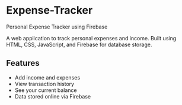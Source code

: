# Expense-Tracker
Personal Expense Tracker using Firebase


A  web application to track personal expenses and income. Built using HTML, CSS, JavaScript, and Firebase for database storage.

## Features
- Add income and expenses
- View transaction history
- See your current balance
- Data stored online via Firebase



